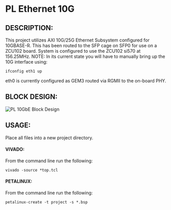 # PL Ethernet 10G
## DESCRIPTION:
This project utilizes AXI 10G/25G Ethernet Subsystem configured for 10GBASE-R. This has been routed to the SFP cage on SFP0 for use on a ZCU102 board. System is configured to use the ZCU102 si570 at 156.25MHz. NOTE: In its current state you will have to manually bring up the 10G interface using:

`ifconfig eth1 up`

eth0 is currently configured as GEM3 routed via RGMII to the on-board PHY.

## BLOCK DESIGN:
![PL 10GbE Block Design](./media/pl_ethernet_10g.svg)

## USAGE:
Place all files into a new project directory.
#### VIVADO:
From the command line run the following:

`vivado -source *top.tcl`
    
#### PETALINUX:
From the command line run the following:

`petalinux-create -t project -s *.bsp`
